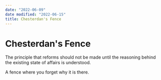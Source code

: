 ```yaml
---
date: "2022-06-09"
date modified: "2022-06-15"
title: Chesterdan's Fence
---
```


# Chesterdan's Fence
The principle that reforms should not be made until the reasoning behind the existing state of affairs is understood.

A fence where you forget why it is there.
